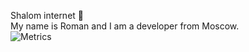 Shalom internet :wave:  
My name is Roman and I am a developer from Moscow.  
![Metrics](https://metrics.lecoq.io/oqo0?template=classic&base.header=0&base.community=0&base.metadata=0&skyline=1&skyline.year=current-year&skyline.frames=60&skyline.quality=0.5&skyline.compatibility=false&config.timezone=Europe%2FMoscow)
